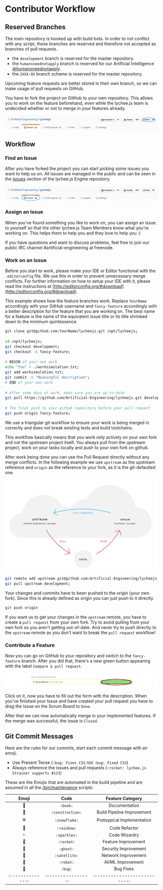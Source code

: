 
# Contributor Workflow

## Reserved Branches

The main repository is hooked up with build bots. In order to not
conflict with any script, these branches are reserved and therefore
not accepted as branches of pull requests.

- the `development` branch is reserved for the master repository.
- the `humansneednotapply` branch is reserved for our Artificial Intelligence [@humansneednotapply](https://github.com/humansneednotapply).
- the `2XXX-QX` branch scheme is reserved for the master repository.

Upcoming feature requests are better stored in their own branch, so
we can make usage of pull requests on GitHub.

You have to fork the project on GitHub to your own repository.
This allows you to work on the feature beforehand, even while the
lychee.js team is undecided whether or not to merge in your features
already.

![Fork lychee.js on GitHub](./asset/github-lycheejs-fork.png)

## Workflow

### Find an Issue

After you have forked the project you can start picking some issues you
want to help us on. All issues are managed in the public and can be
seen in the [Issues](https://github.com/Artificial-Engineering/lycheejs)
section of the lychee.js Engine repository.

![Find lychee.js Issues on GitHub](./asset/github-lycheejs-issues.png)

### Assign an Issue

When you've found something you like to work on, you can assign an issue
to yourself so that the other lychee.js Team Members know what you're
working on. This helps them to help you and they love to help you :)

If you have questions and want to discuss problems, feel free to join
our public IRC channel #artificial-engineering at freenode.

### Work on an Issue

Before you start to work, please make your IDE or Editor functional with
the `.editorconfig` file. We use this in order to prevent unnecessary
merge conflicts. For further information on how to setup your IDE with
it, please read the instructions at [http://editorconfig.org/#download](http://editorconfig.org/#download).

This example shows how the feature branches work. Replace `YourName`
accordingly with your GitHub username and `fancy-feature` accordingly with
a better description for the feature that you are working on. The best
name for a feature is the name of the equivalent issue title or its title
shrinked down to the minimum quintessence.

```bash
git clone git@github.com:YourName/lycheejs.git /opt/lycheejs;

cd /opt/lycheejs;
git checkout development;
git checkout -b fancy-feature;

# BEGIN of your own work
echo "foo" > ./worksimulation.txt;
git add worksimulation.txt;
git commit -m "Meaningful description";
# END of your own work

# After some days of work, make sure you are up-to-date
git pull https://github.com/Artificial-Engineering/lycheejs.git development;

# The final push to your github repository before your pull request
git push origin fancy-feature;
```

We use a triangular git workflow to ensure your work is being merged in
correctly and does not break existing tests and build toolchains.

This workflow basically means that you work only actively on your own
fork and not the upstream project itself. You always pull from the upstream
project, work on your tasks locally and push to your own fork on github.

After work being done you can use the Pull Request directly without any
merge conflicts. In the following example we use `upstream` as the upstream
reference and `origin` as the reference to your fork, as it is the
git-defaulted one.

![Triangular git workflow](./asset/triangular-git-workflow.png)

```bash
git remote add upstream git@github.com:Artificial-Engineering/lycheejs.git;
git pull upstream development;
```

Your changes and commits have to been pushed to the origin (your own fork).
Since this is already defined as origin you can just push to it directly.

```bash
git push origin
```

If you want us to get your changes in the `upstream` remote, you have to
create a `pull request` from your own fork.
Try to avoid pulling from your own fork so you aren't getting out-of-date.
And never try to push directly to the `upstream` remote as you don't want
to break the `pull request` workflow!

### Contribute a Feature

Now you can go on GitHub to your repository and switch to the
`fancy-feature` branch. After you did that, there's a new green
button appearing with the label `Compare & pull request`.

![Create a Pull Request on GitHub](./asset/github-lycheejs-pull-request.png)

Click on it, now you have to fill out the form with the description.
When you've finished your Issue and have created your pull request you have
to drag the Issue on the Scrum Board to `Done`.

After that we can now automatically merge in your implemented features.
If the merge was successful, the Issue is `Closed`.

## Git Commit Messages

Here are the rules for our commits, start each commit message with an emoji.

- Use Present Tense (`:bug: Fixes CSS` not `:bug: Fixed CSS`)
- Always reference the issues and pull requests (`:rocket: lychee.js Strainer supports #123`)

These are the Emojis that are automated in the build pipeline
and are assumed in all the [/bin/maintenance](/bin/maintenance)
scripts:

| Emoji          | Code             | Feature Category           |
|:--------------:|:----------------:|:--------------------------:|
| :book:         | `:book:`         | Documentation              |
| :construction: | `:construction:` | Build Pipeline Improvement |
| :snowflake:    | `:snowflake:`    | Protoypical Implementation |
| :rainbow:      | `:rainbow:`      | Code Refactor              |
| :sparkles:     | `:sparkles:`     | Code Wizardry              |
| :rocket:       | `:rocket:`       | Feature Improvement        |
| :ghost:        | `:ghost:`        | Security Improvement       |
| :satellite:    | `:satellite:`    | Network Improvement        |
| :robot:        | `:robot:`        | AI/ML Improvement          |
| :bug:          | `:bug:`          | Bug Fixes                  |
|:--------------:|:----------------:|:--------------------------:|

